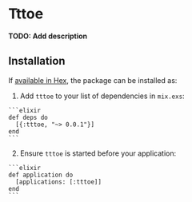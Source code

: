 # Tttoe

**TODO: Add description**

## Installation

If [available in Hex](https://hex.pm/docs/publish), the package can be installed as:

  1. Add `tttoe` to your list of dependencies in `mix.exs`:

    ```elixir
    def deps do
      [{:tttoe, "~> 0.0.1"}]
    end
    ```

  2. Ensure `tttoe` is started before your application:

    ```elixir
    def application do
      [applications: [:tttoe]]
    end
    ```

